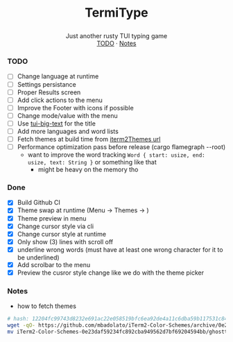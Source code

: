 <h1>
<p align="center">
  TermiType
</h1>
  <p align="center">
    Just another rusty TUI typing game
    <br />
    <a href="#todo">TODO</a>
    ·
    <a href="#notes">Notes</a>
  </p>
</p>



### TODO

- [ ] Change language at runtime
- [ ] Settings persistance
- [ ] Proper Results screen
- [ ] Add click actions to the menu
- [ ] Improve the Footer with icons if possible
- [ ] Change mode/value with the menu
- [ ] Use [tui-big-text](https://docs.rs/tui-big-text/latest/tui_big_text/) for the title
- [ ] Add more languages and word lists
- [ ] Fetch themes at build time from [iterm2Themes url](https://github.com/mbadolato/iTerm2-Color-Schemes/archive/0e23daf59234fc892cba949562d7bf69204594bb.tar.gz)
- [ ] Performance optimization pass before release (cargo flamegraph --root)
    - want to improve the word tracking `Word { start: usize, end: usize, text: String }` or something like that
        - might be heavy on the memory tho

### Done
- [x] Build Github CI
- [x] Theme swap at runtime (Menu -> Themes -> <list of themes>)
- [x] Theme preview in menu
- [x] Change cursor style via cli
- [x] Change cursor style at runtime
- [x] Only show (3) lines with scroll off
- [x] underline wrong words (must have at least one wrong character for it to be underlined)
- [x] Add scrolbar to the menu
- [x] Preview the cusror style change like we do with the theme picker

### Notes
- how to fetch themes
```sh
# hash: 12204fc99743d8232e691ac22e058519bfc6ea92de4a11c6dba59b117531c847cd6a
wget -qO- https://github.com/mbadolato/iTerm2-Color-Schemes/archive/0e23daf59234fc892cba949562d7bf69204594bb.tar.gz | tar -xvzf -
mv iTerm2-Color-Schemes-0e23daf59234fc892cba949562d7bf69204594bb/ghostty/* . && rm -rf iTerm2-Color-Schemes-0e23daf59234fc892cba949562d7bf69204594bb/
```
